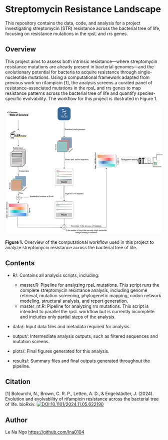 # Streptomycin Resistance Landscape
This repository contains the data, code, and analysis for a project investigating streptomycin (STR) resistance across the bacterial tree of life, focusing on resistance mutations in the rpsL and rrs genes.

## Overview
This project aims to assess both intrinsic resistance—where streptomycin resistance mutations are already present in bacterial genomes—and the evolutionary potential for bacteria to acquire resistance through single-nucleotide mutations. Using a computational framework adapted from previous work on rifampicin [1], the analysis screens a curated panel of resistance-associated mutations in the rpsL and rrs genes to map resistance patterns across the bacterial tree of life and quantify species-specific evolvability. The workflow for this project is illustrated in Figure 1.

![Figure 1: Overview of the analysis workflow](plots/Workflow.jpg)

**Figure 1.** Overview of the computational workflow used in this project to analyze streptomycin resistance across the bacterial tree of life.



## Contents

- R/: Contains all analysis scripts, including:

  - master.R: Pipeline for analyzing rpsL mutations. This script runs the complete streptomycin resistance analysis, including genome retrieval, mutation screening, phylogenetic mapping, codon network modeling, structural analysis, and report generation.
  - master_nt.R: Pipeline for analyzing rrs mutations. This script is intended to parallel the rpsL workflow but is currently incomplete and includes only partial steps of the analysis.
      
- data/: Input data files and metadata required for analysis.

- output/: Intermediate analysis outputs, such as filtered sequences and mutation screens.

- plots/: Final figures generated for this analysis.

- results/: Summary files and final outputs generated throughout the pipeline. 


## Citation

[1] Bolourchi, N., Brown, C. R. P., Letten, A. D., & Engelstädter, J. (2024). Evolution and evolvability of rifampicin resistance across the bacterial tree of life. bioRxiv. 
[![DOI:10.1101/2024.11.05.622190](https://zenodo.org/badge/DOI/10.1101/2024.11.05.622190.svg)](https://doi.org/10.1101/2024.11.05.622190)

## Author
Le Na Ngo <https://github.com/lna0104>




